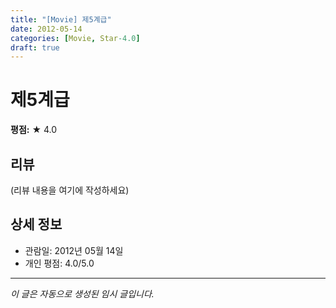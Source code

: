 ```yaml
---
title: "[Movie] 제5계급"
date: 2012-05-14
categories: [Movie, Star-4.0]
draft: true
---
```


# 제5계급

**평점:** ★ 4.0

## 리뷰

(리뷰 내용을 여기에 작성하세요)

## 상세 정보

- 관람일: 2012년 05월 14일
- 개인 평점: 4.0/5.0

---

*이 글은 자동으로 생성된 임시 글입니다.*
